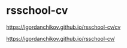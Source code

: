 # rsschool-cv

https://igordanchikov.github.io/rsschool-cv/cv

https://igordanchikov.github.io/rsschool-cv/